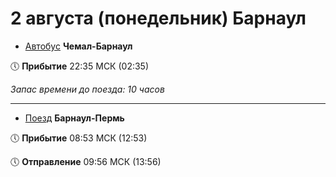 # 2 августа (понедельник) Барнаул

* [Автобус](https://rasp.yandex.ru/thread/T_empty_0_f9657306t9776009_114?departure_from=2021-08-01+21%3A30%3A00&station_from=9657306&station_to=9623278) **Чемал-Барнаул**

🕔 **Прибытие** 22:35 МСК (02:35)

*Запас времени до поезда: 10 часов*

***

* [Поезд](https://rasp.yandex.ru/thread/R_077QI_112?departure_from=2021-08-02+13%3A56%3A00&station_from=9610483&station_to=9607774) **Барнаул-Пермь**

🕔 **Прибытие** 08:53 МСК (12:53)

🕔 **Отправление** 09:56 МСК (13:56)
